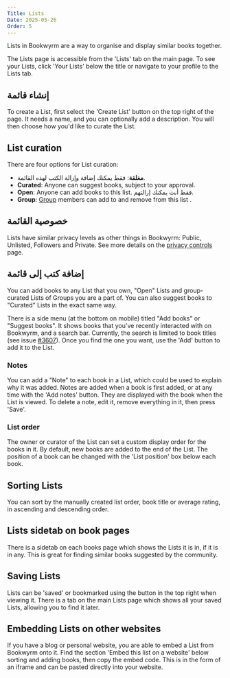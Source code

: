 ```yaml
---
Title: Lists
Date: 2025-05-26
Order: 5
---
```


Lists in Bookwyrm are a way to organise and display similar books together.

The Lists page is accessible from the 'Lists' tab on the main page.
To see your Lists, click 'Your Lists' below the title or navigate to your profile to the Lists tab.

## إنشاء قائمة

To create a List, first select the 'Create List' button on the top right of the page.
It needs a name, and you can optionally add a description.
You will then choose how you'd like to curate the List.

## List curation

There are four options for List curation:

- **مغلقة**: فقط يمكنك إضافة وإزالة الكتب لهذه القائمة.
- **Curated**: Anyone can suggest books, subject to your approval.
- **Open**: Anyone can add books to this list. فقط أنت يمكنك إزالتهم.
- **Group**: [Group](/groups.html) members can add to and remove from this list .

## خصوصية القائمة

Lists have similar privacy levels as other things in Bookwyrm: Public, Unlisted, Followers and Private.
See more details on the [privacy controls](/privacy-controls.html#lists) page.

## إضافة كتب إلى قائمة

You can add books to any List that you own, "Open" Lists and group-curated Lists of Groups you are a part of.
You can also suggest books to "Curated" Lists in the exact same way.

There is a side menu (at the bottom on mobile) titled "Add books" or "Suggest books".
It shows books that you've recently interacted with on Bookwyrm, and a search bar.
Currently, the search is limited to book titles (see issue [#3607](https://github.com/bookwyrm-social/bookwyrm/issues/3607)).
Once you find the one you want, use the 'Add' button to add it to the List.

### Notes

You can add a "Note" to each book in a List, which could be used to explain why it was added.
Notes are added when a book is first added, or at any time with the 'Add notes' button.
They are displayed with the book when the List is viewed.
To delete a note, edit it, remove everything in it, then press 'Save'.

### List order

The owner or curator of the List can set a custom display order for the books in it.
By default, new books are added to the end of the List.
The position of a book can be changed with the 'List position' box below each book.

## Sorting Lists

You can sort by the manually created list order, book title or average rating, in ascending and descending order.

## Lists sidetab on book pages

There is a sidetab on each books page which shows the Lists it is in, if it is in any.
This is great for finding similar books suggested by the community.

## Saving Lists

Lists can be 'saved' or bookmarked using the button in the top right when viewing it.
There is a tab on the main Lists page which shows all your saved Lists, allowing you to find it later.

## Embedding Lists on other websites

If you have a blog or personal website, you are able to embed a List from Bookwyrm onto it.
Find the section 'Embed this list on a website' below sorting and adding books, then copy the embed code.
This is in the form of an iframe and can be pasted directly into your website.


